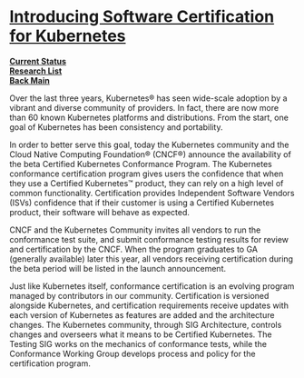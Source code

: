 # **[Introducing Software Certification for Kubernetes](https://kubernetes.io/blog/2017/10/software-conformance-certification/)**

**[Current Status](../../../../development/status/weekly/current_status.md)**\
**[Research List](../../../research_list.md)**\
**[Back Main](../../../../README.md)**

Over the last three years, Kubernetes® has seen wide-scale adoption by a vibrant and diverse community of providers. In fact, there are now more than 60 known Kubernetes platforms and distributions. From the start, one goal of Kubernetes has been consistency and portability.

In order to better serve this goal, today the Kubernetes community and the Cloud Native Computing Foundation® (CNCF®) announce the availability of the beta Certified Kubernetes Conformance Program. The Kubernetes conformance certification program gives users the confidence that when they use a Certified Kubernetes™ product, they can rely on a high level of common functionality. Certification provides Independent Software Vendors (ISVs) confidence that if their customer is using a Certified Kubernetes product, their software will behave as expected.

CNCF and the Kubernetes Community invites all vendors to run the conformance test suite, and submit conformance testing results for review and certification by the CNCF. When the program graduates to GA (generally available) later this year, all vendors receiving certification during the beta period will be listed in the launch announcement.

Just like Kubernetes itself, conformance certification is an evolving program managed by contributors in our community. Certification is versioned alongside Kubernetes, and certification requirements receive updates with each version of Kubernetes as features are added and the architecture changes. The Kubernetes community, through SIG Architecture, controls changes and overseers what it means to be Certified Kubernetes. The Testing SIG works on the mechanics of conformance tests, while the Conformance Working Group develops process and policy for the certification program.
